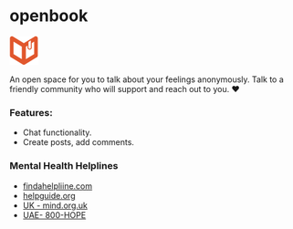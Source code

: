 # openbook
<img src="/public/images/openbook-logo.png" alt="openbook logo" width="50px" />

An open space for you to talk about your feelings anonymously.
Talk to a friendly community who will support and reach out to you. ❤

### Features:
* Chat functionality.
* Create posts, add comments.

### Mental Health Helplines
* [findahelpliine.com](https://findahelpline.com/)
* [helpguide.org](https://www.helpguide.org/find-help.htm)
* [UK - mind.org.uk](https://www.mind.org.uk/information-support/guides-to-support-and-services/crisis-services/helplines-listening-services/)
* [UAE- 800-HOPE](https://hope.hw.gov.ae/)

